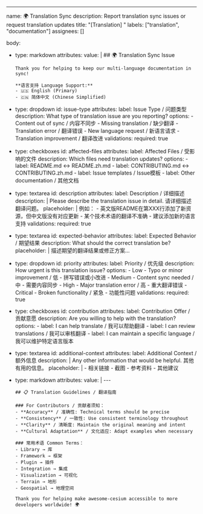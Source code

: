 ---
name: 🌍 Translation Sync
description: Report translation sync issues or request translation updates
title: "[Translation] "
labels: ["translation", "documentation"]
assignees: []

body:
  - type: markdown
    attributes:
      value: |
        ## 🌍 Translation Sync Issue
        
        Thank you for helping to keep our multi-language documentation in sync!
        
        **语言支持 Language Support:**
        - 🇺🇸 English (Primary)
        - 🇨🇳 简体中文 (Chinese Simplified)

  - type: dropdown
    id: issue-type
    attributes:
      label: Issue Type / 问题类型
      description: What type of translation issue are you reporting?
      options:
        - Content out of sync / 内容不同步
        - Missing translation / 缺少翻译
        - Translation error / 翻译错误
        - New language request / 新语言请求
        - Translation improvement / 翻译改进
    validations:
      required: true

  - type: checkboxes
    id: affected-files
    attributes:
      label: Affected Files / 受影响的文件
      description: Which files need translation updates?
      options:
        - label: README.md ↔️ README.zh.md
        - label: CONTRIBUTING.md ↔️ CONTRIBUTING.zh.md
        - label: Issue templates / Issue模板
        - label: Other documentation / 其他文档

  - type: textarea
    id: description
    attributes:
      label: Description / 详细描述
      description: |
        Please describe the translation issue in detail.
        请详细描述翻译问题。
      placeholder: |
        例如：
        - 英文版README在第XXX行添加了新资源，但中文版没有对应更新
        - 某个技术术语的翻译不准确
        - 建议添加新的语言支持
    validations:
      required: true

  - type: textarea
    id: expected-behavior
    attributes:
      label: Expected Behavior / 期望结果
      description: What should the correct translation be?
      placeholder: |
        描述期望的翻译结果或修正方案...

  - type: dropdown
    id: priority
    attributes:
      label: Priority / 优先级
      description: How urgent is this translation issue?
      options:
        - Low - Typo or minor improvement / 低 - 拼写错误或小改进
        - Medium - Content sync needed / 中 - 需要内容同步
        - High - Major translation error / 高 - 重大翻译错误
        - Critical - Broken functionality / 紧急 - 功能性问题
    validations:
      required: true

  - type: checkboxes
    id: contribution
    attributes:
      label: Contribution Offer / 贡献意愿
      description: Are you willing to help with the translation?
      options:
        - label: I can help translate / 我可以帮助翻译
        - label: I can review translations / 我可以审核翻译
        - label: I can maintain a specific language / 我可以维护特定语言版本

  - type: textarea
    id: additional-context
    attributes:
      label: Additional Context / 额外信息
      description: |
        Any other information that would be helpful.
        其他有用的信息。
      placeholder: |
        - 相关链接
        - 截图
        - 参考资料
        - 其他建议

  - type: markdown
    attributes:
      value: |
        ---
        
        ## 📋 Translation Guidelines / 翻译指南
        
        ### For Contributors / 贡献者须知：
        - **Accuracy** / 准确性: Technical terms should be precise
        - **Consistency** / 一致性: Use consistent terminology throughout
        - **Clarity** / 清晰度: Maintain the original meaning and intent
        - **Cultural Adaptation** / 文化适应: Adapt examples when necessary
        
        ### 常用术语 Common Terms：
        - Library → 库
        - Framework → 框架  
        - Plugin → 插件
        - Integration → 集成
        - Visualization → 可视化
        - Terrain → 地形
        - Geospatial → 地理空间
        
        Thank you for helping make awesome-cesium accessible to more developers worldwide! 🌍 